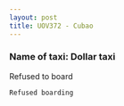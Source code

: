 ```yaml
---
layout: post
title: UOV372 - Cubao
---
```


### Name of taxi: Dollar taxi

Refused to board

```Refused boarding```

